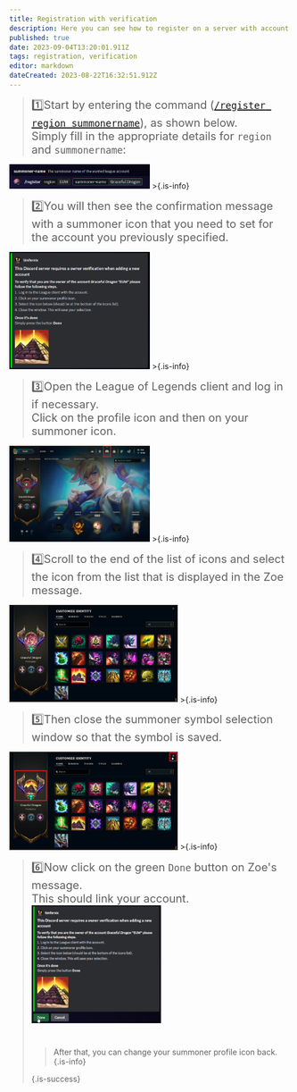 ```yaml
---
title: Registration with verification
description: Here you can see how to register on a server with account verification enabled.
published: true
date: 2023-09-04T13:20:01.911Z
tags: registration, verification
editor: markdown
dateCreated: 2023-08-22T16:32:51.912Z
---
```


>   <span style="font-size:15pt">:one:Start by entering the command ([`/register region summonername`](/en/commands/important/register/)), as shown below. <br> Simply fill in the appropriate details for `region` and `summonername`: </span>
<img src="/register.png" width="50%" img>
>{.is-info}

<br>

> <span style="font-size:15pt"> :two:You will then see the confirmation message with a summoner icon that you need to set for the account you previously specified. </span>
<img src="/en_/en_register_verification_1.png" width="50%" img>
>{.is-info}

<br>

> <span style="font-size:15pt"> :three:Open the League of Legends client and log in if necessary. <br> Click on the profile icon and then on your summoner icon. </span>
<img src="/en_/en_register_verification_2.png" width="50%" img> 
>{.is-info}

<br>

> <span style="font-size:15pt"> :four:Scroll to the end of the list of icons and select the icon from the list that is displayed in the Zoe message. </span>
<img src="/en_/en_register_verification_3.png" width="60%" img>
>{.is-info}

<br>

> <span style="font-size:15pt"> :five:Then close the summoner symbol selection window so that the symbol is saved. </span>
<img src="/en_/en_register_verification_4.png" width="60%" img>
>{.is-info}

<br>

> <span style="font-size:15pt"> :six:Now click on the green `Done` button on Zoe's message. <br> This should link your account.
<img src="/en_/en_register_verification_5.png" width="50%" img> <br> <br>
> >After that, you can change your summoner profile icon back. {.is-info}
>  
>{.is-success}

